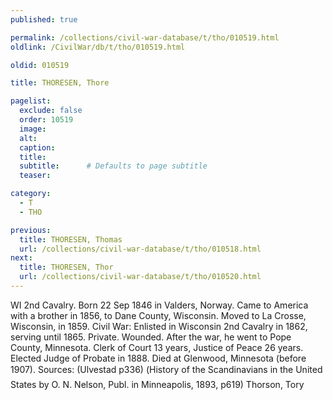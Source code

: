 ```yaml
---
published: true

permalink: /collections/civil-war-database/t/tho/010519.html
oldlink: /CivilWar/db/t/tho/010519.html

oldid: 010519

title: THORESEN, Thore

pagelist:
  exclude: false
  order: 10519
  image: 
  alt:
  caption:
  title:
  subtitle:      # Defaults to page subtitle
  teaser:

category: 
  - T 
  - THO

previous:
  title: THORESEN, Thomas
  url: /collections/civil-war-database/t/tho/010518.html  
next:
  title: THORESEN, Thor
  url: /collections/civil-war-database/t/tho/010520.html   
---
```

WI 2nd Cavalry. Born 22 Sep 1846 in Valders, Norway. Came to America with a brother in 1856, to Dane County, Wisconsin. Moved to La Crosse, Wisconsin, in 1859. Civil War: Enlisted in Wisconsin 2nd Cavalry in 1862, serving until 1865. Private. Wounded. After the war, he went to Pope County, Minnesota. Clerk of Court 13 years, Justice of Peace 26 years. Elected Judge of Probate in 1888. Died at Glenwood, Minnesota (before 1907). Sources: (Ulvestad p336) (&#147;History of the Scandinavians in the United States&#148; by O. N. Nelson, Publ. in Minneapolis, 1893, p619) &#147;Thorson, Tory&#148;
